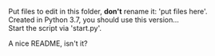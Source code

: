Put files to edit in this folder, **don't** rename it: 'put files here'. \
Created in Python 3.7, you should use this version...\
Start the script via 'start.py'.

A nice README, isn't it?